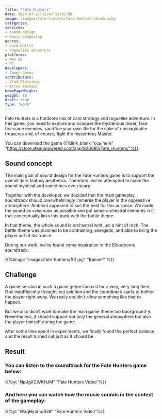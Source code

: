 ```yaml
---
title: "Fate Hunters"
date: 2024-07-27T12:47:32+03:00
image: /images/fate-hunters/fate-hunters-thumb.webp
categories:
services:
- sound-design
- music-composing
genres:
- card battle
- roguelike adventure
platforms:
- Mac OS
- PC
developers:
- Tower Games
contributors:
- Vlad Plotnikov
- Artem Baskoev
homePageWeight:
weight: 18
draft: true
type: "work"
---
```


Fate Hunters is a hardcore mix of card strategy and roguelike adventure. In this game, you need to explore and conquer the mysterious tower, face fearsome enemies, sacrifice your own life for the sake of unimaginable treasures and, of course, fight the mysterious Master.

You can download the game {{%link_blank "ось here" "https://store.steampowered.com/app/920680/Fate_Hunters/"%}}.

## Sound concept

The main goal of sound design for the Fate Hunters game is to support the overall dark fantasy aesthetics. Therefore, we’ve attempted to make the sound mystical and sometimes even scary.

Together with the developer, we decided that the main gameplay soundtrack should overwhelmingly immerse the player in the oppressive atmosphere. Ambient appeared to suit the best for this purpose. We made the sound as «viscous» as possible and put some orchestral elements in it that conceptually links this track with the battle theme.

In that theme, the whole sound is orchestral with just a hint of rock. The battle theme was planned to be contrasting, energetic, and able to bring the player out of his trance.

During our work, we’ve found some inspiration in the Bloodborne soundtrack.

{{%image "images/fate-hunters/fh1.jpg" "Banner" %}}

## Challenge

A game session in such a game genre can last for a very, very long time. One insufficiently thought-out solution and the soundtrack starts to bother the player right away. We really couldn’t allow something like that to happen.

But we also didn’t want to make the main game theme too background-y. Nevertheless, it should support not only the general atmosphere but also the player himself during the game.

After some time spent in experiments, we finally found the perfect balance, and the result turned out just as it should be.

## Result

### You can listen to the soundtrack for the Fate Hunters game below:

{{%yt "NpJgXDWKHJM" "Fate Hunters Video"%}}

### And here you can watch how the music sounds in the context of the gameplay:

{{%yt "WaqHy4mdR38" "Fate Hunters Video"%}}